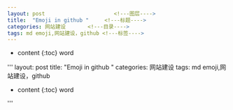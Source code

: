 ```yaml
---
layout: post                      <!---图层---->
title:  "Emoji in github "     <!---标题---->
categories: 网站建设       <!---目录---->
tags: md emoji,网站建设，github <!---标签---->
---
```


* content                                  <!---目录需要#，##。。。规划目录---->
{:toc} 
word                                            <!---摘要内容 ---->





<!---5个空格 接正文 ---->



'''
layout: post                      <!---图层---->
title:  "Emoji in github "     <!---标题---->
categories: 网站建设       <!---目录---->
tags: md emoji,网站建设，github <!---标签---->
* content                                  <!---目录需要#，##。。。规划目录---->
{:toc} 
word                                            <!---摘要内容 ---->
<!---5个空格 接正文 ---->
'''
